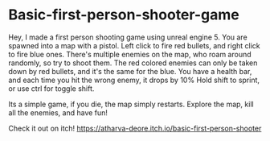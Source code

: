 # Basic-first-person-shooter-game

Hey, I made a first person shooting game using unreal engine 5.
You are spawned into a map with a pistol.
Left click to fire red bullets, and right click to fire blue ones.
There's multiple enemies on the map, who roam around randomly, so try to shoot them.
The red colored enemies can only be taken down by red bullets, and it's the same for the blue.
You have a health bar, and each time you hit the wrong enemy, it drops by 10%
Hold shift to sprint, or use ctrl for toggle shift.

Its a simple game, if you die, the map simply restarts.
Explore the map, kill all the enemies, and have fun!

Check it out on itch!
https://atharva-deore.itch.io/basic-first-person-shooter
